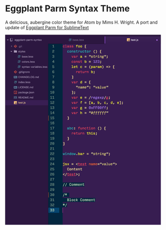 # Eggplant Parm Syntax Theme

A delicious, aubergine color theme for Atom by Mims H. Wright. A port and update of [Eggplant Parm for SublimeText](http://github.com/mimshwright/sublime-eggplant-parm/)

![Screenshot](./sample.png)
